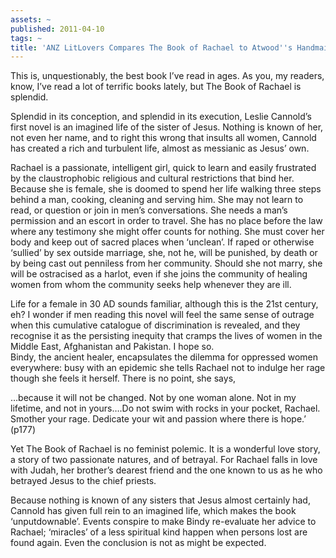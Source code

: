 ```yaml
---
assets: ~
published: 2011-04-10
tags: ~
title: 'ANZ LitLovers Compares The Book of Rachael to Atwood''s Handmaid''s Tale '
---
```

This is, unquestionably, the best book I’ve read in ages.  As you, my readers, know, I’ve read a lot of terrific books lately, but The Book of Rachael  is splendid.

Splendid in its conception, and splendid in its execution, Leslie Cannold’s first novel is an imagined life of the sister of Jesus.  Nothing is known of her, not even her name, and to right this wrong that insults all women, Cannold has created a rich and turbulent life, almost as messianic as Jesus’ own.

Rachael is a passionate, intelligent girl, quick to learn and easily frustrated by the claustrophobic religious and cultural restrictions that bind her.   Because she is female, she is doomed to spend her life walking three steps behind a man, cooking, cleaning and serving him.  She may not learn to read, or question or join in men’s conversations.  She needs a man’s permission and an escort in order to travel.  She has no place before the law where any testimony she might offer counts for nothing.  She must cover her body and keep out of sacred places when ‘unclean’.   If raped or otherwise ‘sullied’ by sex outside marriage, she, not he, will be punished, by death or by being cast out penniless from her community.  Should she not marry, she will be ostracised as a harlot, even if she joins the community of healing women from whom the community seeks help whenever they are ill.

Life for a female in 30 AD sounds familiar, although this is the 21st century, eh?  I wonder if men reading this novel will feel the same sense of outrage when this cumulative catalogue of discrimination is revealed, and they recognise it as the persisting inequity that cramps the lives of women in the Middle East, Afghanistan and Pakistan.  I hope so.    
Bindy, the ancient healer, encapsulates the dilemma for oppressed women everywhere: busy with an epidemic she tells Rachael not to indulge her rage though she feels it herself.  There is no point, she says,

 …because it will not be changed.  Not by one woman alone.  Not in my lifetime, and not in yours….Do not swim with rocks in your pocket, Rachael.  Smother your rage.  Dedicate your wit and passion where there is hope.’ (p177)

Yet The Book of Rachael is no feminist polemic.  It is a wonderful love story, a story of two passionate natures, and of betrayal.  For Rachael falls in love with Judah, her brother’s dearest friend and the one known to us as he who betrayed Jesus to the chief priests.

Because nothing is known of any sisters that Jesus almost certainly had, Cannold has given full rein to an imagined life, which makes the book ‘unputdownable’.  Events conspire to make Bindy re-evaluate her advice to Rachael; ‘miracles’ of a less spiritual kind happen when persons lost are found again.  Even the conclusion is not as might be expected. 